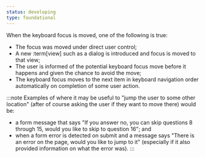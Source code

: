 ```yaml
---
status: developing
type: foundational
---
```


When the keyboard focus is moved, one of the following is true:
- The focus was moved under direct user control;
- A new :term[view] such as a dialog is introduced and focus is moved to that view;
- The user is informed of the potential keyboard focus move before it happens and given the chance to avoid the move;
- The keyboard focus moves to the next item in keyboard navigation order automatically on completion of some user action.

:::note
Examples of where it may be useful to "jump the user to some other location" (after of course asking the user if they want to move there) would be:
- a form message that says "If you answer no, you can skip questions 8 through 15, would you like to skip to question 16"; and
- when a form error is detected on submit and a message says "There is an error on the page, would you like to jump to it" (especially if it also provided information on what the error was).
:::